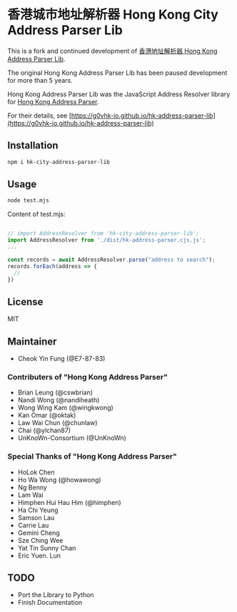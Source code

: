 # 香港城市地址解析器 Hong Kong City Address Parser Lib

This is a fork and continued development of [香港地址解析器 Hong Kong Address Parser Lib](https://github.com/g0vhk-io/hk-address-parser-lib).

The original Hong Kong Address Parser Lib has been paused development for more than 5 years.

Hong Kong Address Parser Lib was the JavaScript Address Resolver library for [Hong Kong Address Parser](https://g0vhk-io.github.io/HKAddressParser).

For their details, see [https://g0vhk-io.github.io/hk-address-parser-lib](https://g0vhk-io.github.io/hk-address-parser-lib)

## Installation

```bash
npm i hk-city-address-parser-lib 
```

## Usage
```bash
node test.mjs
```

Content of test.mjs:

```javascript

// import AddressResolver from 'hk-city-address-parser-lib';
import AddressResolver from './dist/hk-address-parser.cjs.js';
...

const records = await AddressResolver.parse("address to search");
records.forEach(address => {
  //
})
```

## License
MIT

## Maintainer

* Cheok Yin Fung (@E7-87-83)

### Contributers of "Hong Kong Address Parser"

* Brian Leung (@cswbrian)
* Nandi Wong (@nandiheath)
* Wong Wing Kam (@wingkwong)
* Kan Omar (@oktak)
* Law Wai Chun (@chunlaw)
* Chai (@ylchan87)
* UnKnoWn-Consortium (@UnKnoWn)

### Special Thanks of "Hong Kong Address Parser"
* HoLok Chen
* Ho Wa Wong (@howawong)
* Ng Benny
* Lam Wai
* Himphen Hui Hau Him (@himphen)
* Ha Chi Yeung
* Samson Lau
* Carrie Lau
* Gemini Cheng
* Sze Ching Wee
* Yat Tin Sunny Chan
* Eric Yuen. Lun

## TODO

* Port the Library to Python
* Finish Documentation
